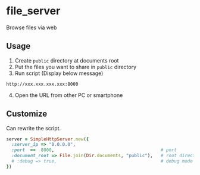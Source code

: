 # file_server
Browse files via web

## Usage
1. Create `public` directory at documents root
2. Put the files you want to share in `public` directory
3. Run script (Display below message)
```
http://xxx.xxx.xxx.xxx:8000
```
4. Open the URL from other PC or smartphone

## Customize
Can rewrite the script.

```ruby
server = SimpleHttpServer.new({
  :server_ip => "0.0.0.0",
  :port  =>  8000,                                        # port
  :document_root => File.join(Dir.documents, "public"),   # root directory
  # :debug => true,                                       # debug mode
})
```
